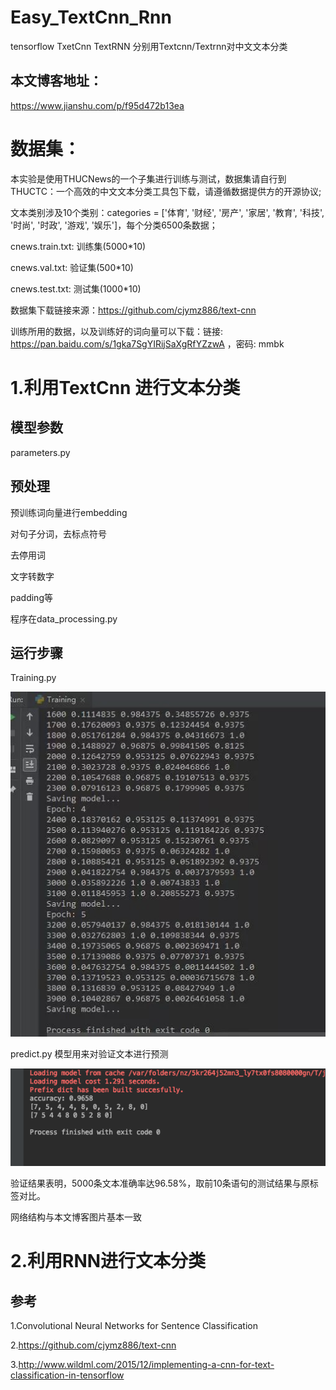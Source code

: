 # Easy_TextCnn_Rnn
tensorflow TxetCnn TextRNN 分别用Textcnn/Textrnn对中文文本分类

## 本文博客地址：
https://www.jianshu.com/p/f95d472b13ea

# 数据集：
本实验是使用THUCNews的一个子集进行训练与测试，数据集请自行到THUCTC：一个高效的中文文本分类工具包下载，请遵循数据提供方的开源协议;

文本类别涉及10个类别：categories = ['体育', '财经', '房产', '家居', '教育', '科技', '时尚', '时政', '游戏', '娱乐']，每个分类6500条数据；

cnews.train.txt: 训练集(5000*10)

cnews.val.txt: 验证集(500*10)

cnews.test.txt: 测试集(1000*10)

数据集下载链接来源：https://github.com/cjymz886/text-cnn

训练所用的数据，以及训练好的词向量可以下载：链接: https://pan.baidu.com/s/1gka7SgYIRijSaXgRfYZzwA ，密码: mmbk


# 1.利用TextCnn 进行文本分类
## 模型参数
parameters.py

## 预处理
预训练词向量进行embedding

对句子分词，去标点符号

去停用词

文字转数字

padding等

程序在data_processing.py

## 运行步骤
Training.py 

![train and test result](https://github.com/NLPxiaoxu/Easy_TextCnn_Rnn/blob/master/TextCnn/image/train.jpeg)

predict.py 模型用来对验证文本进行预测

![evalutaing result](https://github.com/NLPxiaoxu/Easy_TextCnn_Rnn/blob/master/TextCnn/image/evaluate.jpeg)

验证结果表明，5000条文本准确率达96.58%，取前10条语句的测试结果与原标签对比。

网络结构与本文博客图片基本一致





# 2.利用RNN进行文本分类


## 参考
1.Convolutional Neural Networks for Sentence Classification 

2.https://github.com/cjymz886/text-cnn

3.http://www.wildml.com/2015/12/implementing-a-cnn-for-text-classification-in-tensorflow

